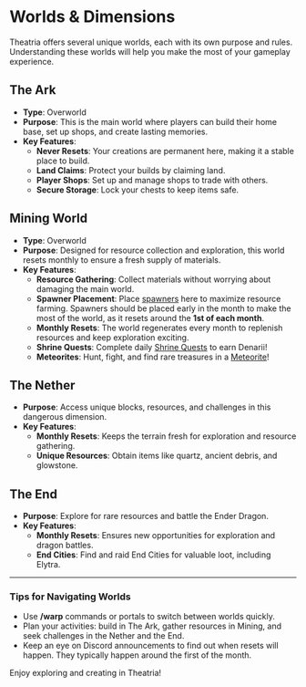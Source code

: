 # Worlds & Dimensions

Theatria offers several unique worlds, each with its own purpose and rules. Understanding these worlds will help you make the most of your gameplay experience.

## The Ark

- **Type**: Overworld
- **Purpose**: This is the main world where players can build their home base, set up shops, and create lasting memories.
- **Key Features**:
  - **Never Resets**: Your creations are permanent here, making it a stable place to build.
  - **Land Claims**: Protect your builds by claiming land.
  - **Player Shops**: Set up and manage shops to trade with others.
  - **Secure Storage**: Lock your chests to keep items safe.

## Mining World

- **Type**: Overworld
- **Purpose**: Designed for resource collection and exploration, this world resets monthly to ensure a fresh supply of materials.
- **Key Features**:
  - **Resource Gathering**: Collect materials without worrying about damaging the main world.
  - **Spawner Placement**: Place [spawners](../spawners.md) here to maximize resource farming. Spawners should be placed early in the month to make the most of the world, as it resets around the **1st of each month**.
  - **Monthly Resets**: The world regenerates every month to replenish resources and keep exploration exciting.
  - **Shrine Quests**: Complete daily [Shrine Quests](../../events-challenges/shrine-quests.md) to earn Denarii!
  - **Meteorites**: Hunt, fight, and find rare treasures in a [Meteorite](../../events-challenges/meteorites.md)!

## The Nether

- **Purpose**: Access unique blocks, resources, and challenges in this dangerous dimension.
- **Key Features**:
  - **Monthly Resets**: Keeps the terrain fresh for exploration and resource gathering.
  - **Unique Resources**: Obtain items like quartz, ancient debris, and glowstone.

## The End

- **Purpose**: Explore for rare resources and battle the Ender Dragon.
- **Key Features**:
  - **Monthly Resets**: Ensures new opportunities for exploration and dragon battles.
  - **End Cities**: Find and raid End Cities for valuable loot, including Elytra.

---

### Tips for Navigating Worlds

- Use **/warp** commands or portals to switch between worlds quickly.
- Plan your activities: build in The Ark, gather resources in Mining, and seek challenges in the Nether and the End.
- Keep an eye on Discord announcements to find out when resets will happen. They typically happen around the first of the month.

Enjoy exploring and creating in Theatria!
